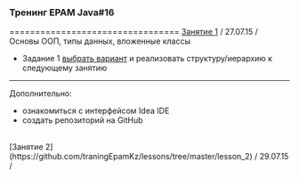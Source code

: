### Тренинг EPAM Java#16
=================================
[Занятие 1](https://github.com/traningEpamKz/lessons/tree/master/lesson_1) / 27.07.15 / Основы ООП, типы данных, вложенные классы <br>
- Задание 1 [выбрать вариант](https://github.com/traningEpamKz/lessons/blob/master/lesson_1/task1.docx) и реализовать структуру/иерархию к следующему занятию
---------------------------------
Дополнительно: 
- ознакомиться с интерфейсом Idea IDE 
- создать репозиторий на GitHub
<br>
[Занятие 2](https://github.com/traningEpamKz/lessons/tree/master/lesson_2) / 29.07.15 / 
